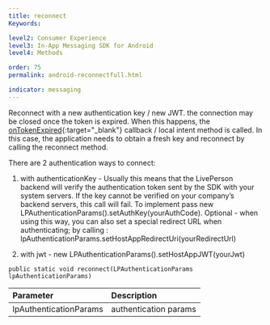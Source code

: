 ```yaml
---
title: reconnect
Keywords:

level2: Consumer Experience
level3: In-App Messaging SDK for Android
level4: Methods

order: 75
permalink: android-reconnectfull.html

indicator: messaging
---
```


Reconnect with a new authentication key / new JWT. the connection may be closed once the token is expired. When this happens, the [onTokenExpired](android-callbacks-index.html#token-expired){:target="_blank"} callback / local intent method is called. In this case, the application needs to obtain a fresh key and reconnect by calling the reconnect method.


There are 2 authentication ways to connect:

 1. with authenticationKey - Usually this means that the LivePerson backend will verify the authentication token sent by the SDK with your system servers. If the key cannot be verified on your company’s backend servers, this call will fail.
 To implement pass new LPAuthenticationParams().setAuthKey(yourAuthCode).
 Optional - when using this way, you can also set a special redirect URL when authenticating; by calling : lpAuthenticationParams.setHostAppRedirectUri(yourRedirectUrl)

 2. with jwt - new LPAuthenticationParams().setHostAppJWT(yourJwt)



`public static void reconnect(LPAuthenticationParams lpAuthenticationParams)`

| Parameter | Description |
| :--- | :--- |
| lpAuthenticationParams | authentication params |
